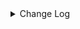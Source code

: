<details><summary> Change Log </summary>

| Change | Commit | Version |
| --- | --- | --- |
|[Fix][Connecotr-kafka] Fix kafka IllegalArgumentException when offset is -1 (#9376)|https://github.com/apache/seatunnel/commit/142aca7b70| dev |
|[Feature][Connectors-V2] Add end_timestamp for timstamp start mode (#9318)|https://github.com/apache/seatunnel/commit/68b0504da9|2.3.11|
|[Bugifx][kafka] Fix kafka enumerator assign split NPE (#9220)|https://github.com/apache/seatunnel/commit/7ca0c0c7e4|2.3.11|
| [Fix][Connector-V2] Fix kafka database name (#9201)|https://github.com/apache/seatunnel/commit/79d9a937ee|2.3.11|
|[Feature][Checkpoint] Add check script for source/sink state class serialVersionUID missing (#9118)|https://github.com/apache/seatunnel/commit/4f5adeb1c7|2.3.11|
|[Fix][Connector-V2] assign size for KafkaSource reader cache queue (#9041)|https://github.com/apache/seatunnel/commit/8a9db476bd|2.3.11|
|[Feature][Kafka] Support native format read/write kafka record (#8724)|https://github.com/apache/seatunnel/commit/86e2d6fcfa|2.3.10|
|[improve] update kafka source default schema from content&lt;ROW&lt;content STRING&gt;&gt; to content&lt;STRING&gt; (#8642)|https://github.com/apache/seatunnel/commit/db6e2994d4|2.3.10|
|[Improve] restruct connector common options (#8634)|https://github.com/apache/seatunnel/commit/f3499a6eeb|2.3.10|
|[improve] kafka connector options (#8616)|https://github.com/apache/seatunnel/commit/aadfe99f88|2.3.10|
|[Fix] [Kafka Source] kafka source use topic as table name instead of fullName (#8401)|https://github.com/apache/seatunnel/commit/3d4f4bb33a|2.3.10|
|[Feature][Kafka] Add `debezium_record_table_filter` and fix error (#8391)|https://github.com/apache/seatunnel/commit/b27a30a5aa|2.3.9|
|[Bug][Kafka] kafka reads repeatedly (#8465)|https://github.com/apache/seatunnel/commit/f67f27279a|2.3.9|
|[Hotfix][Connector-V2][kafka] fix kafka sink config exactly-once  exception (#7857)|https://github.com/apache/seatunnel/commit/92b3253a5b|2.3.9|
|[Improve][dist]add shade check rule (#8136)|https://github.com/apache/seatunnel/commit/51ef800016|2.3.9|
|[Improve][Kafka] Support custom topic for debezium compatible format (#8145)|https://github.com/apache/seatunnel/commit/deefe8762a|2.3.9|
|[Improve][API] Unified tables_configs and table_list (#8100)|https://github.com/apache/seatunnel/commit/84c0b8d660|2.3.9|
|[Fix][Kafka] Fix in kafka streaming mode can not read incremental data (#7871)|https://github.com/apache/seatunnel/commit/a0eeeb9b62|2.3.9|
|[Feature][Core] Support cdc task ddl restore for zeta (#7463)|https://github.com/apache/seatunnel/commit/8e322281ed|2.3.9|
|[Fix][Connector-V2] Fix kafka `format_error_handle_way` not work (#7838)|https://github.com/apache/seatunnel/commit/63c7b4e9cc|2.3.9|
|[Feature][Restapi] Allow metrics information to be associated to logical plan nodes (#7786)|https://github.com/apache/seatunnel/commit/6b7c53d03c|2.3.9|
|[Feature][kafka] Add arg  poll.timeout  for interval poll messages (#7606)|https://github.com/apache/seatunnel/commit/09d12fc40e|2.3.8|
|[Improve][Kafka] kafka source refactored some reader read logic (#6408)|https://github.com/apache/seatunnel/commit/10598b6aec|2.3.8|
|[Feature][connector-v2]Add Kafka Protobuf Data Parsing Support (#7361)|https://github.com/apache/seatunnel/commit/51c8e1a834|2.3.8|
|[Hotfix][Connector] Fix kafka consumer log next startup offset (#7312)|https://github.com/apache/seatunnel/commit/891652399e|2.3.7|
|[Fix][Connector kafka]Fix Kafka consumer stop fetching after TM node restarted (#7233)|https://github.com/apache/seatunnel/commit/7dc3fa8a13|2.3.6|
|[Fix][Connector-V2] Fix kafka batch mode can not read all message (#7135)|https://github.com/apache/seatunnel/commit/1784c01a35|2.3.6|
|[Feature][connector][kafka] Support read Maxwell format message from kafka #4415 (#4428)|https://github.com/apache/seatunnel/commit/4281b867ac|2.3.6|
|[Hotfix][Connector-V2][kafka]Kafka consumer group automatically commits offset logic error fix (#6961)|https://github.com/apache/seatunnel/commit/181f01ee52|2.3.6|
|[Improve][CDC] Bump the version of debezium to 1.9.8.Final (#6740)|https://github.com/apache/seatunnel/commit/c3ac953524|2.3.6|
|[Feature][Kafka] Support multi-table source read  (#5992)|https://github.com/apache/seatunnel/commit/60104602d1|2.3.6|
|[Fix][Kafka-Sink] fix kafka sink factory option rule (#6657)|https://github.com/apache/seatunnel/commit/37578e103f|2.3.5|
|[Feature][Connector-V2] Remove useless code for kafka connector (#6157)|https://github.com/apache/seatunnel/commit/0f286d1627|2.3.4|
|[Feature] support avro format (#5084)|https://github.com/apache/seatunnel/commit/93a006156d|2.3.4|
|[Improve][Common] Introduce new error define rule (#5793)|https://github.com/apache/seatunnel/commit/9d1b2582b2|2.3.4|
|[Improve] Remove use `SeaTunnelSink::getConsumedType` method and mark it as deprecated (#5755)|https://github.com/apache/seatunnel/commit/8de7408100|2.3.4|
|[Feature][formats][ogg] Support read ogg format message #4201 (#4225)|https://github.com/apache/seatunnel/commit/7728e241e8|2.3.4|
|[Improve] Remove all useless `prepare`, `getProducedType` method (#5741)|https://github.com/apache/seatunnel/commit/ed94fffbb9|2.3.4|
|[Improve] Add default implement for `SeaTunnelSink::setTypeInfo` (#5682)|https://github.com/apache/seatunnel/commit/86cba87450|2.3.4|
|KafkaSource use Factory to create source (#5635)|https://github.com/apache/seatunnel/commit/1c6176e518|2.3.4|
|[Improve] Refactor CatalogTable and add `SeaTunnelSource::getProducedCatalogTables` (#5562)|https://github.com/apache/seatunnel/commit/41173357f8|2.3.4|
|[Improve][CheckStyle] Remove useless &#x27;SuppressWarnings&#x27; annotation of checkstyle. (#5260)|https://github.com/apache/seatunnel/commit/51c0d709ba|2.3.4|
|[Feature][Connector-V2] connector-kafka source support data conversion extracted by kafka connect source (#4516)|https://github.com/apache/seatunnel/commit/bd74989099|2.3.3|
|[Feature][connector][kafka] Support read debezium format message from kafka (#5066)|https://github.com/apache/seatunnel/commit/53a1f0c6c1|2.3.3|
|[hotfix][kafka] Fix the problem that the partition information cannot be obtained when kafka is restored (#4764)|https://github.com/apache/seatunnel/commit/c203ef5f8d|2.3.2|
|Fix the processing bug of abnormal parsing method of kafkaSource format. (#4687)|https://github.com/apache/seatunnel/commit/228257b2e2|2.3.2|
|[hotfix][e2e][kafka] Fix the job not stopping (#4600)|https://github.com/apache/seatunnel/commit/93471c9ade|2.3.2|
|[Improve][connector][kafka] Set default value for partition option (#4524)|https://github.com/apache/seatunnel/commit/884f733c3d|2.3.2|
|[chore] delete unavailable S3 &amp; Kafka Catalogs (#4477)|https://github.com/apache/seatunnel/commit/e0aec5ecec|2.3.2|
|[Feature][API] Add options check before create source and sink and transform in FactoryUtil (#4424)|https://github.com/apache/seatunnel/commit/38f1903be2|2.3.2|
|[Feature][Connector-V2][Kafka] Kafka source supports data deserialization failure skipping (#4364)|https://github.com/apache/seatunnel/commit/e1ed22b153|2.3.2|
|[Bug][Connector-v2][KafkaSource]Fix KafkaConsumerThread exit caused by commit offset error. (#4379)|https://github.com/apache/seatunnel/commit/71f4d0c784|2.3.2|
|[Bug][Connector-v2][KafkaSink]Fix the permission problem caused by client.id. (#4246)|https://github.com/apache/seatunnel/commit/3cdb7cfa4d|2.3.2|
|Fix KafkaProducer resources have never been released. (#4302)|https://github.com/apache/seatunnel/commit/f99f02caa2|2.3.2|
|[Improve][CDC] Optimize options &amp; add docs for compatible_debezium_json (#4351)|https://github.com/apache/seatunnel/commit/336f590498|2.3.1|
|[Hotfix][Zeta] Fix TaskExecutionService Deploy Failed The Job Can&#x27;t Stop (#4265)|https://github.com/apache/seatunnel/commit/cf55b070bb|2.3.1|
|[Feature][CDC] Support export debezium-json format to kafka (#4339)|https://github.com/apache/seatunnel/commit/5817ec07bf|2.3.1|
|[Improve]]Connector-V2\[Kafka] Set kafka consumer default group (#4271)|https://github.com/apache/seatunnel/commit/82c784a3ef|2.3.1|
|[chore] Fix the words of `canal` &amp; `kafka` (#4261)|https://github.com/apache/seatunnel/commit/077a8d27a7|2.3.1|
|Merge branch &#x27;dev&#x27; into merge/cdc|https://github.com/apache/seatunnel/commit/4324ee1912|2.3.1|
|[Improve][Project] Code format with spotless plugin.|https://github.com/apache/seatunnel/commit/423b583038|2.3.1|
|[Improve] [Connector-V2] [StarRocks] Starrocks Support Auto Create Table (#4177)|https://github.com/apache/seatunnel/commit/7e0008e6fb|2.3.1|
|[improve][api] Refactoring schema parse (#4157)|https://github.com/apache/seatunnel/commit/b2f573a13e|2.3.1|
|[Imprve][Connector-V2][Hive] Support read text table &amp; Column projection (#4105)|https://github.com/apache/seatunnel/commit/717620f542|2.3.1|
|[Improve][build] Give the maven module a human readable name (#4114)|https://github.com/apache/seatunnel/commit/d7cd601051|2.3.1|
|Add convertor factory (#4119)|https://github.com/apache/seatunnel/commit/cbdea45d95|2.3.1|
|Add ElasticSearch catalog (#4108)|https://github.com/apache/seatunnel/commit/9ee4d8394c|2.3.1|
|Add Kafka catalog (#4106)|https://github.com/apache/seatunnel/commit/34f1f21e48|2.3.1|
|[Improve][Project] Code format with spotless plugin. (#4101)|https://github.com/apache/seatunnel/commit/a2ab166561|2.3.1|
| [Feature][Json-format][canal] Support read canal format message (#3950)|https://github.com/apache/seatunnel/commit/b80be72c85|2.3.1|
|[Improve][Connector-V2][Kafka] Support extract topic from SeaTunnelRow field (#3742)|https://github.com/apache/seatunnel/commit/8aff807305|2.3.1|
|[Feature][shade][Jackson] Add seatunnel-jackson module (#3947)|https://github.com/apache/seatunnel/commit/5d8862ec9c|2.3.1|
|[Hotfix][Connector-V2][Kafka] Fix the bug that kafka consumer is not close. (#3836)|https://github.com/apache/seatunnel/commit/3447266427|2.3.1|
|fix commit kafka offset bug. (#3933)|https://github.com/apache/seatunnel/commit/e60ad938be|2.3.1|
|[Feature][Connector] add get source method to all source connector (#3846)|https://github.com/apache/seatunnel/commit/417178fb84|2.3.1|
|[Improve] [Connector-V2] Change Connector Custom Config Prefix To Map (#3719)|https://github.com/apache/seatunnel/commit/ef1b8b1bb5|2.3.1|
|[Feature][API &amp; Connector &amp; Doc] add parallelism and column projection interface (#3829)|https://github.com/apache/seatunnel/commit/b9164b8ba1|2.3.1|
|[Bug][KafkaSource]Fix the default value of commit_on_checkpoint. (#3831)|https://github.com/apache/seatunnel/commit/df969849f6|2.3.1|
|[Bug][KafkaSource]Failed to parse offset format (#3810)|https://github.com/apache/seatunnel/commit/8e1196accf|2.3.1|
|[Improve] [Connector-V2] Kafka client user configured clientid is preferred (#3783)|https://github.com/apache/seatunnel/commit/aacf0abc04|2.3.1|
|[Improve] [Connector-V2] Fix Kafka sink can&#x27;t run EXACTLY_ONCE semantics (#3724)|https://github.com/apache/seatunnel/commit/5e3f196e29|2.3.0|
|[Improve] [Connector-V2] fix kafka admin client can&#x27;t get property config (#3721)|https://github.com/apache/seatunnel/commit/74c3351700|2.3.0|
|[Improve][Connector-V2][Kafka] Add text format for kafka sink connector (#3711)|https://github.com/apache/seatunnel/commit/74bbd76b65|2.3.0|
|[Hotfix][OptionRule] Fix option rule about all connectors (#3592)|https://github.com/apache/seatunnel/commit/226dc6a119|2.3.0|
|[Improve][Connector-V2][Kafka]Unified exception for Kafka source and sink connector (#3574)|https://github.com/apache/seatunnel/commit/3b573798db|2.3.0|
|options in conditional need add to required or optional options (#3501)|https://github.com/apache/seatunnel/commit/51d5bcba10|2.3.0|
|[Improve][Connector-V2-kafka] Support for dynamic discover topic &amp; partition in streaming mode (#3125)|https://github.com/apache/seatunnel/commit/999cfd6069|2.3.0|
|[Improve][Connector-V2][Kafka] Support to specify multiple partition keys (#3230)|https://github.com/apache/seatunnel/commit/f65f44f44c|2.3.0|
|[Feature][Connector-V2][Kafka] Add Kafka option rules (#3388)|https://github.com/apache/seatunnel/commit/cc0cb8cdb8|2.3.0|
|[Improve][Connector-V2][Kafka]Improve kafka metadata code format (#3397)|https://github.com/apache/seatunnel/commit/379da3097f|2.3.0|
|[Improve][Connector-V2-kafka] Support setting read starting offset or time at startup config (#3157)|https://github.com/apache/seatunnel/commit/3da19d4444|2.3.0|
|update (#3150)|https://github.com/apache/seatunnel/commit/2b44992750|2.3.0-beta|
|[Feature][connectors-v2][kafka] Kafka supports custom schema #2371 (#2783)|https://github.com/apache/seatunnel/commit/6506e306eb|2.3.0-beta|
|[feature][connector][kafka] Support extract partition from SeaTunnelRow fields (#3085)|https://github.com/apache/seatunnel/commit/385e1f42c0|2.3.0-beta|
|[Improve][connector][kafka] sink support custom partition (#3041)|https://github.com/apache/seatunnel/commit/ebddc18c41|2.3.0-beta|
|[Improve][all] change Log to @Slf4j (#3001)|https://github.com/apache/seatunnel/commit/6016100f12|2.3.0-beta|
|[Imporve][Connector-V2]Parameter verification for connector V2 kafka sink (#2866)|https://github.com/apache/seatunnel/commit/254223fdb9|2.3.0-beta|
|[Connector-V2] [Kafka] Fix Kafka Streaming problem (#2759)|https://github.com/apache/seatunnel/commit/e92e7b7283|2.2.0-beta|
|[Improve][Connector-V2] Fix kafka connector (#2745)|https://github.com/apache/seatunnel/commit/90ce3851db|2.2.0-beta|
|[DEV][Api] Replace SeaTunnelContext with JobContext and remove singleton pattern (#2706)|https://github.com/apache/seatunnel/commit/cbf82f755c|2.2.0-beta|
|[#2606]Dependency management split (#2630)|https://github.com/apache/seatunnel/commit/fc047be69b|2.2.0-beta|
|StateT of SeaTunnelSource should extend `Serializable` (#2214)|https://github.com/apache/seatunnel/commit/8c426ef850|2.2.0-beta|
|[api-draft][Optimize] Optimize module name (#2062)|https://github.com/apache/seatunnel/commit/f79e3112b1|2.2.0-beta|

</details>
